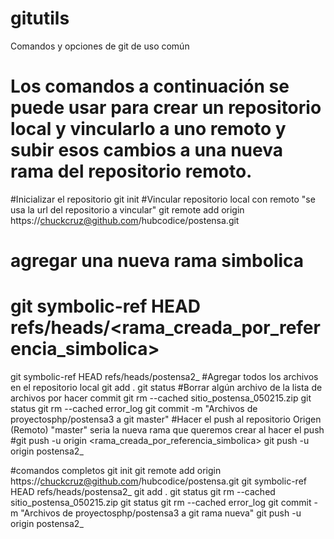 # gitutils
Comandos y opciones de git de uso común
# Los comandos a continuación se puede usar para crear un repositorio local y vincularlo a uno remoto y subir esos cambios a una nueva rama del repositorio remoto.
#Inicializar el repositorio
git init
#Vincular repositorio local con remoto "se usa la url del repositorio a vincular"
git remote add origin https://chuckcruz@github.com/hubcodice/postensa.git
# agregar una nueva rama simbolica
# git symbolic-ref HEAD refs/heads/<rama_creada_por_referencia_simbolica>
git symbolic-ref HEAD refs/heads/postensa2_
#Agregar todos los archivos en el repositorio local
git add .
git status
#Borrar algún archivo de la lista de archivos por hacer commit
git rm --cached sitio_postensa_050215.zip
git status
git rm --cached error_log
git commit -m "Archivos de proyectosphp/postensa3 a git master"
#Hacer el push al repositorio Origen (Remoto) "master" seria la nueva rama que queremos crear al hacer el push
#git push -u origin <rama_creada_por_referencia_simbolica>
git push -u origin postensa2_

#comandos completos
git init
git remote add origin https://chuckcruz@github.com/hubcodice/postensa.git
git symbolic-ref HEAD refs/heads/postensa2_
git add .
git status
git rm --cached sitio_postensa_050215.zip
git status
git rm --cached error_log
git commit -m "Archivos de proyectosphp/postensa3 a git rama nueva"
git push -u origin postensa2_
